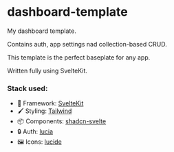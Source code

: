 # dashboard-template
My dashboard template.

Contains auth, app settings nad collection-based CRUD.

This template is the perfect baseplate for any app. 

Written fully using SvelteKit.

### Stack used:
- 🧩 Framework: [SvelteKit](https://kit.svelte.dev/)
- 🖌️ Styling: [Tailwind](https://lucia-auth.com/)
- 📦 Components: [shadcn-svelte](https://www.shadcn-svelte.com/)
- 🔒 Auth: [lucia](https://lucia-auth.com/)
- 🖼️ Icons: [lucide](https://lucide.dev/)
